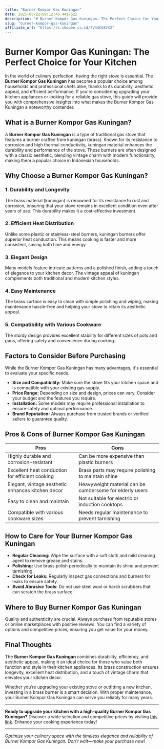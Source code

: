 ```yaml
---
title: "Burner Kompor Gas Kuningan"
date: 2025-08-22T09:12:46.441762Z
description: "# Burner Kompor Gas Kuningan: The Perfect Choice for Your Kitchen..."
slug: "burner-kompor-gas-kuningan"
affiliate_url: "https://s.shopee.co.id/7V44C68VX2"
---
```

# Burner Kompor Gas Kuningan: The Perfect Choice for Your Kitchen

In the world of culinary perfection, having the right stove is essential. The **Burner Kompor Gas Kuningan** has become a popular choice among households and professional chefs alike, thanks to its durability, aesthetic appeal, and efficient performance. If you're considering upgrading your kitchen appliances or looking for a reliable gas stove, this guide will provide you with comprehensive insights into what makes the Burner Kompor Gas Kuningan a noteworthy contender.

## What is a Burner Kompor Gas Kuningan?

A **Burner Kompor Gas Kuningan** is a type of traditional gas stove that features a burner crafted from kuningan (brass). Known for its resistance to corrosion and high thermal conductivity, kuningan material enhances the durability and performance of the stove. These burners are often designed with a classic aesthetic, blending vintage charm with modern functionality, making them a popular choice in Indonesian households.

## Why Choose a Burner Kompor Gas Kuningan?

### 1. Durability and Longevity

The brass material (kuningan) is renowned for its resistance to rust and corrosion, ensuring that your stove remains in excellent condition even after years of use. This durability makes it a cost-effective investment.

### 2. Efficient Heat Distribution

Unlike some plastic or stainless-steel burners, kuningan burners offer superior heat conduction. This means cooking is faster and more consistent, saving both time and energy.

### 3. Elegant Design

Many models feature intricate patterns and a polished finish, adding a touch of elegance to your kitchen decor. The vintage appeal of kuningan complements both traditional and modern kitchen styles.

### 4. Easy Maintenance

The brass surface is easy to clean with simple polishing and wiping, making maintenance hassle-free and helping your stove to retain its aesthetic appeal.

### 5. Compatibility with Various Cookware

The sturdy design provides excellent stability for different sizes of pots and pans, offering safety and convenience during cooking.

## Factors to Consider Before Purchasing

While the Burner Kompor Gas Kuningan has many advantages, it's essential to evaluate your specific needs.

- **Size and Compatibility:** Make sure the stove fits your kitchen space and is compatible with your existing gas supply.
- **Price Range:** Depending on size and design, prices can vary. Consider your budget and the features you require.
- **Installation:** Some models may require professional installation to ensure safety and optimal performance.
- **Brand Reputation:** Always purchase from trusted brands or verified sellers to guarantee quality.

## Pros & Cons of Burner Kompor Gas Kuningan

| **Pros** | **Cons** |
|---|---|
| Highly durable and corrosion-resistant | Can be more expensive than plastic burners |
| Excellent heat conduction for efficient cooking | Brass parts may require polishing to maintain shine |
| Elegant, vintage aesthetic enhances kitchen decor | Heavyweight material can be cumbersome for elderly users |
| Easy to clean and maintain | Not suitable for electric or induction cooktops |
| Compatible with various cookware sizes | Needs regular maintenance to prevent tarnishing |

## How to Care for Your Burner Kompor Gas Kuningan

- **Regular Cleaning:** Wipe the surface with a soft cloth and mild cleaning agent to remove grease and stains.
- **Polishing:** Use brass polish periodically to maintain its shine and prevent tarnishing.
- **Check for Leaks:** Regularly inspect gas connections and burners for leaks to ensure safety.
- **Avoid Abrasive Tools:** Do not use steel wool or harsh scrubbers that can scratch the brass surface.

## Where to Buy Burner Kompor Gas Kuningan

Quality and authenticity are crucial. Always purchase from reputable stores or online marketplaces with positive reviews. You can find a variety of options and competitive prices, ensuring you get value for your money.

## Final Thoughts

The **Burner Kompor Gas Kuningan** combines durability, efficiency, and aesthetic appeal, making it an ideal choice for those who value both function and style in their kitchen appliances. Its brass construction ensures longevity, excellent heat distribution, and a touch of vintage charm that elevates your kitchen decor.

Whether you’re upgrading your existing stove or outfitting a new kitchen, investing in a brass burner is a smart decision. With proper maintenance, your Burner Kompor Gas Kuningan can serve you reliably for many years.

---

**Ready to upgrade your kitchen with a high-quality Burner Kompor Gas Kuningan?** Discover a wide selection and competitive prices by visiting [this link](https://s.shopee.co.id/7V44C68VX2). Enhance your cooking experience today!

---

*Optimize your culinary space with the timeless elegance and reliability of Burner Kompor Gas Kuningan. Don't wait—make your purchase now!*
